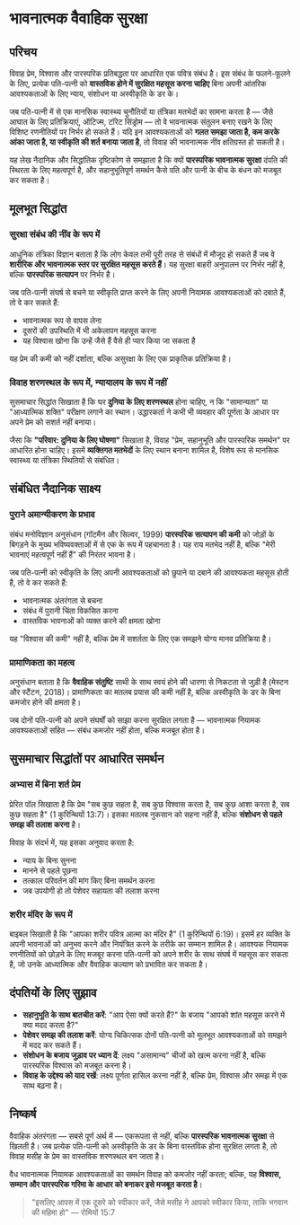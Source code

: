 # भावनात्मक वैवाहिक सुरक्षा

## परिचय

विवाह प्रेम, विश्वास और पारस्परिक प्रतिबद्धता पर आधारित एक पवित्र संबंध है। इस संबंध के फलने-फूलने के लिए, प्रत्येक पति-पत्नी को **वास्तविक होने में सुरक्षित महसूस करना चाहिए** बिना अपनी आंतरिक आवश्यकताओं के लिए न्याय, संशोधन या अस्वीकृति के डर के।

जब पति-पत्नी में से एक मानसिक स्वास्थ्य चुनौतियों या तंत्रिका मतभेदों का सामना करता है — जैसे आघात के लिए प्रतिक्रियाएं, ऑटिज्म, टॉरेट सिंड्रोम — तो वे भावनात्मक संतुलन बनाए रखने के लिए विशिष्ट रणनीतियों पर निर्भर हो सकते हैं। यदि इन आवश्यकताओं को **गलत समझा जाता है, कम करके आंका जाता है, या स्वीकृति की शर्त बनाया जाता है**, तो विवाह की भावनात्मक नींव क्षतिग्रस्त हो सकती है।

यह लेख नैदानिक और सिद्धांतिक दृष्टिकोण से समझाता है कि क्यों **पारस्परिक भावनात्मक सुरक्षा** दंपति की स्थिरता के लिए महत्वपूर्ण है, और सहानुभूतिपूर्ण समर्थन कैसे पति और पत्नी के बीच के बंधन को मजबूत कर सकता है।

## मूलभूत सिद्धांत

### सुरक्षा संबंध की नींव के रूप में

आधुनिक तंत्रिका विज्ञान बताता है कि लोग केवल तभी पूरी तरह से संबंधों में मौजूद हो सकते हैं जब वे **शारीरिक और भावनात्मक स्तर पर सुरक्षित महसूस करते हैं**। यह सुरक्षा बाहरी अनुपालन पर निर्भर नहीं है, बल्कि **पारस्परिक सत्यापन** पर निर्भर है।

जब पति-पत्नी संघर्ष से बचने या स्वीकृति प्राप्त करने के लिए अपनी नियामक आवश्यकताओं को दबाते हैं, तो वे कर सकते हैं:
- भावनात्मक रूप से वापस लेना
- दूसरों की उपस्थिति में भी अकेलापन महसूस करना
- यह विश्वास खोना कि उन्हें जैसे हैं वैसे ही प्यार किया जा सकता है

यह प्रेम की कमी को नहीं दर्शाता, बल्कि असुरक्षा के लिए एक प्राकृतिक प्रतिक्रिया है।

### विवाह शरणस्थल के रूप में, न्यायालय के रूप में नहीं

सुसमाचार सिद्धांत सिखाता है कि घर **दुनिया के लिए शरणस्थल** होना चाहिए, न कि "सामान्यता" या "आध्यात्मिक शक्ति" परीक्षण लगाने का स्थान। उद्धारकर्ता ने कभी भी व्यवहार की पूर्णता के आधार पर अपने प्रेम को सशर्त नहीं बनाया।

जैसा कि **"परिवार: दुनिया के लिए घोषणा"** सिखाता है, विवाह "प्रेम, सहानुभूति और पारस्परिक समर्थन" पर आधारित होना चाहिए। इसमें **व्यक्तिगत मतभेदों** के लिए स्थान बनाना शामिल है, विशेष रूप से मानसिक स्वास्थ्य या तंत्रिका स्थितियों से संबंधित।

## संबंधित नैदानिक साक्ष्य

### पुराने अमान्यीकरण के प्रभाव

संबंध मनोविज्ञान अनुसंधान (गॉटमैन और सिल्वर, 1999) **पारस्परिक सत्यापन की कमी** को जोड़ों के बिगड़ने के मुख्य भविष्यवक्ताओं में से एक के रूप में पहचानता है। यह राय मतभेद नहीं है, बल्कि "मेरी भावनाएं महत्वपूर्ण नहीं हैं" की निरंतर भावना है।

जब पति-पत्नी को स्वीकृति के लिए अपनी आवश्यकताओं को छुपाने या दबाने की आवश्यकता महसूस होती है, तो वे कर सकते हैं:
- भावनात्मक अंतरंगता से बचना
- संबंध में पुरानी चिंता विकसित करना
- वास्तविक भावनाओं को व्यक्त करने की क्षमता खोना

यह "विश्वास की कमी" नहीं है, बल्कि प्रेम में सशर्तता के लिए एक समझने योग्य मानव प्रतिक्रिया है।

### प्रामाणिकता का महत्व

अनुसंधान बताता है कि **वैवाहिक संतुष्टि** साथी के साथ स्वयं होने की धारणा से निकटता से जुड़ी है (मेस्टन और स्टैंटन, 2018)। प्रामाणिकता का मतलब प्रयास की कमी नहीं है, बल्कि अस्वीकृति के डर के बिना कमजोर होने की क्षमता है।

जब दोनों पति-पत्नी को अपने संघर्षों को साझा करना सुरक्षित लगता है — भावनात्मक नियामक आवश्यकताओं सहित — संबंध कमजोर नहीं होता, बल्कि मजबूत होता है।

## सुसमाचार सिद्धांतों पर आधारित समर्थन

### अभ्यास में बिना शर्त प्रेम

प्रेरित पॉल सिखाता है कि प्रेम "सब कुछ सहता है, सब कुछ विश्वास करता है, सब कुछ आशा करता है, सब कुछ सहता है" (1 कुरिन्थियों 13:7)। इसका मतलब नुकसान को सहना नहीं है, बल्कि **संशोधन से पहले समझ की तलाश करना** है।

विवाह के संदर्भ में, यह इसका अनुवाद करता है:
- न्याय के बिना सुनना
- मानने से पहले पूछना
- तत्काल परिवर्तन की मांग किए बिना समर्थन करना
- जब उपयोगी हो तो पेशेवर सहायता की तलाश करना

### शरीर मंदिर के रूप में

बाइबल सिखाती है कि "आपका शरीर पवित्र आत्मा का मंदिर है" (1 कुरिन्थियों 6:19)। इसमें हर व्यक्ति के अपनी भावनाओं को अनुभव करने और नियंत्रित करने के तरीके का सम्मान शामिल है। आवश्यक नियामक रणनीतियों को छोड़ने के लिए मजबूर करना पति-पत्नी को अपने शरीर के साथ संघर्ष में महसूस कर सकता है, जो उनके आध्यात्मिक और वैवाहिक कल्याण को प्रभावित कर सकता है।

## दंपतियों के लिए सुझाव

- **सहानुभूति के साथ बातचीत करें**: "आप ऐसा क्यों करते हैं?" के बजाय "आपको शांत महसूस करने में क्या मदद करता है?"
- **पेशेवर समझ की तलाश करें**: योग्य चिकित्सक दोनों पति-पत्नी को मूलभूत आवश्यकताओं को समझने में मदद कर सकते हैं।
- **संशोधन के बजाय जुड़ाव पर ध्यान दें**: लक्ष्य "असामान्य" चीजों को खत्म करना नहीं है, बल्कि पारस्परिक विश्वास को मजबूत करना है।
- **विवाह के उद्देश्य को याद रखें**: लक्ष्य पूर्णता हासिल करना नहीं है, बल्कि प्रेम, विश्वास और समझ में एक साथ बढ़ना है।

## निष्कर्ष

वैवाहिक अंतरंगता — सबसे पूर्ण अर्थ में — एकरूपता से नहीं, बल्कि **पारस्परिक भावनात्मक सुरक्षा** से खिलती है। जब प्रत्येक पति-पत्नी को अस्वीकृति के डर के बिना वास्तविक होना सुरक्षित लगता है, तो विवाह मसीह के प्रेम का वास्तविक शरणस्थल बन जाता है।

वैध भावनात्मक नियामक आवश्यकताओं का समर्थन विवाह को कमजोर नहीं करता; बल्कि, यह **विश्वास, सम्मान और पारस्परिक गरिमा के आधार को बनाकर इसे मजबूत करता है**।

> "इसलिए आपस में एक दूसरे को स्वीकार करें, जैसे मसीह ने आपको स्वीकार किया, ताकि भगवान की महिमा हो"
> — रोमियों 15:7
